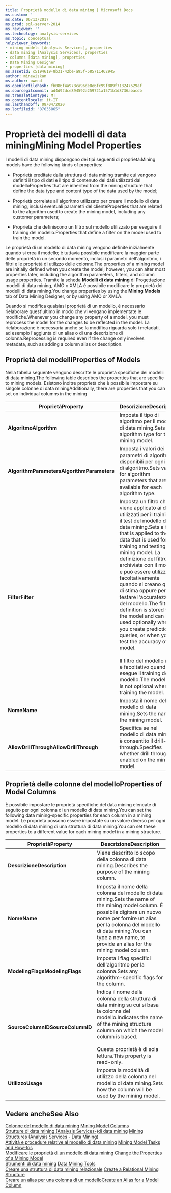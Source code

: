 ```yaml
---
title: Proprietà modello di data mining | Microsoft Docs
ms.custom: ''
ms.date: 06/13/2017
ms.prod: sql-server-2014
ms.reviewer: ''
ms.technology: analysis-services
ms.topic: conceptual
helpviewer_keywords:
- mining models [Analysis Services], properties
- data mining [Analysis Services], properties
- columns [data mining], properties
- Data Mining Designer
- properties [data mining]
ms.assetid: c5194619-8b31-42be-a95f-585711462945
author: minewiskan
ms.author: owend
ms.openlocfilehash: fb086f4a978ca96de8e6fc99f889f718247629af
ms.sourcegitcommit: ad4d92dce894592a259721a1571b1d8736abacdb
ms.translationtype: MT
ms.contentlocale: it-IT
ms.lasthandoff: 08/04/2020
ms.locfileid: "87635865"
---
```

# <a name="mining-model-properties"></a><span data-ttu-id="ea008-102">Proprietà dei modelli di data mining</span><span class="sxs-lookup"><span data-stu-id="ea008-102">Mining Model Properties</span></span>
  <span data-ttu-id="ea008-103">I modelli di data mining dispongono dei tipi seguenti di proprietà:</span><span class="sxs-lookup"><span data-stu-id="ea008-103">Mining models have the following kinds of properties:</span></span>  
  
-   <span data-ttu-id="ea008-104">Proprietà ereditate dalla struttura di data mining tramite cui vengono definiti il tipo di dati e il tipo di contenuto dei dati utilizzati dal modello</span><span class="sxs-lookup"><span data-stu-id="ea008-104">Properties that are inherited from the mining structure that define the data type and content type of the data used by the model;</span></span>  
  
-   <span data-ttu-id="ea008-105">Proprietà correlate all'algoritmo utilizzato per creare il modello di data mining, inclusi eventuali parametri del cliente</span><span class="sxs-lookup"><span data-stu-id="ea008-105">Properties that are related to the algorithm used to create the mining model, including any customer parameters;</span></span>  
  
-   <span data-ttu-id="ea008-106">Proprietà che definiscono un filtro sul modello utilizzato per eseguire il training del modello.</span><span class="sxs-lookup"><span data-stu-id="ea008-106">Properties that define a filter on the model used to train the model.</span></span>  
  
 <span data-ttu-id="ea008-107">Le proprietà di un modello di data mining vengono definite inizialmente quando si crea il modello; è tuttavia possibile modificare la maggior parte delle proprietà in un secondo momento, inclusi i parametri dell'algoritmo, i filtri e le proprietà di utilizzo delle colonne.</span><span class="sxs-lookup"><span data-stu-id="ea008-107">The properties of a mining model are initially defined when you create the model; however, you can alter most properties later, including the algorithm parameters, filters, and column usage properties.</span></span> <span data-ttu-id="ea008-108">Tramite la scheda **Modelli di data mining** di Progettazione modelli di data mining, AMO o XMLA è possibile modificare le proprietà dei modelli di data mining.</span><span class="sxs-lookup"><span data-stu-id="ea008-108">You change properties by using the **Mining Models** tab of Data Mining Designer, or by using AMO or XMLA.</span></span>  
  
 <span data-ttu-id="ea008-109">Quando si modifica qualsiasi proprietà di un modello, è necessario rielaborare quest'ultimo in modo che vi vengano implementate le modifiche.</span><span class="sxs-lookup"><span data-stu-id="ea008-109">Whenever you change any property of a model, you must reprocess the model for the changes to be reflected in the model.</span></span> <span data-ttu-id="ea008-110">La rielaborazione è necessaria anche se la modifica riguarda solo i metadati, ad esempio l'aggiunta di un alias o di una descrizione di colonna.</span><span class="sxs-lookup"><span data-stu-id="ea008-110">Reprocessing is required even if the change only involves metadata, such as adding a column alias or description.</span></span>  
  
## <a name="properties-of-models"></a><span data-ttu-id="ea008-111">Proprietà dei modelli</span><span class="sxs-lookup"><span data-stu-id="ea008-111">Properties of Models</span></span>  
 <span data-ttu-id="ea008-112">Nella tabella seguente vengono descritte le proprietà specifiche dei modelli di data mining.</span><span class="sxs-lookup"><span data-stu-id="ea008-112">The following table describes the properties that are specific to mining models.</span></span> <span data-ttu-id="ea008-113">Esistono inoltre proprietà che è possibile impostare su singole colonne di data mining</span><span class="sxs-lookup"><span data-stu-id="ea008-113">Additionally, there are properties that you can set on individual columns in the mining</span></span>  
  
|<span data-ttu-id="ea008-114">Proprietà</span><span class="sxs-lookup"><span data-stu-id="ea008-114">Property</span></span>|<span data-ttu-id="ea008-115">Descrizione</span><span class="sxs-lookup"><span data-stu-id="ea008-115">Description</span></span>|  
|--------------|-----------------|  
|<span data-ttu-id="ea008-116">**Algoritmo**</span><span class="sxs-lookup"><span data-stu-id="ea008-116">**Algorithm**</span></span>|<span data-ttu-id="ea008-117">Imposta il tipo di algoritmo per il modello di data mining.</span><span class="sxs-lookup"><span data-stu-id="ea008-117">Sets the algorithm type for the mining model.</span></span>|  
|<span data-ttu-id="ea008-118">**AlgorithmParameters**</span><span class="sxs-lookup"><span data-stu-id="ea008-118">**AlgorithmParameters**</span></span>|<span data-ttu-id="ea008-119">Imposta i valori dei parametri di algoritmo disponibili per ogni tipo di algoritmo.</span><span class="sxs-lookup"><span data-stu-id="ea008-119">Sets values for algorithm parameters that are available for each algorithm type.</span></span>|  
|<span data-ttu-id="ea008-120">**Filter**</span><span class="sxs-lookup"><span data-stu-id="ea008-120">**Filter**</span></span>|<span data-ttu-id="ea008-121">Imposta un filtro che viene applicato ai dati utilizzati per il training e il test del modello di data mining.</span><span class="sxs-lookup"><span data-stu-id="ea008-121">Sets a filter that is applied to the data that is used for training and testing the mining model.</span></span> <span data-ttu-id="ea008-122">La definizione del filtro è archiviata con il modello e può essere utilizzata facoltativamente quando si creano query di stima oppure per testare l'accuratezza del modello.</span><span class="sxs-lookup"><span data-stu-id="ea008-122">The filter definition is stored with the model and can be used optionally when you create prediction queries, or when you test the accuracy of the model.</span></span><br /><br /> <span data-ttu-id="ea008-123">Il filtro del modello non è facoltativo quando si esegue il training del modello.</span><span class="sxs-lookup"><span data-stu-id="ea008-123">The model filter is not optional when training the model.</span></span>|  
|<span data-ttu-id="ea008-124">**Nome**</span><span class="sxs-lookup"><span data-stu-id="ea008-124">**Name**</span></span>|<span data-ttu-id="ea008-125">Imposta il nome del modello di data mining.</span><span class="sxs-lookup"><span data-stu-id="ea008-125">Sets the name of the mining model.</span></span>|  
|<span data-ttu-id="ea008-126">**AllowDrillThrough**</span><span class="sxs-lookup"><span data-stu-id="ea008-126">**AllowDrillThrough**</span></span>|<span data-ttu-id="ea008-127">Specifica se nel modello di data mining è consentito il drill-through.</span><span class="sxs-lookup"><span data-stu-id="ea008-127">Specifies whether drill through is enabled on the mining model.</span></span>|  
  
## <a name="properties-of-model-columns"></a><span data-ttu-id="ea008-128">Proprietà delle colonne del modello</span><span class="sxs-lookup"><span data-stu-id="ea008-128">Properties of Model Columns</span></span>  
 <span data-ttu-id="ea008-129">È possibile impostare le proprietà specifiche del data mining elencate di seguito per ogni colonna di un modello di data mining.</span><span class="sxs-lookup"><span data-stu-id="ea008-129">You can set the following data mining-specific properties for each column in a mining model.</span></span> <span data-ttu-id="ea008-130">Le proprietà possono essere impostate su un valore diverso per ogni modello di data mining di una struttura di data mining.</span><span class="sxs-lookup"><span data-stu-id="ea008-130">You can set these properties to a different value for each mining model in a mining structure.</span></span>  
  
|<span data-ttu-id="ea008-131">Proprietà</span><span class="sxs-lookup"><span data-stu-id="ea008-131">Property</span></span>|<span data-ttu-id="ea008-132">Descrizione</span><span class="sxs-lookup"><span data-stu-id="ea008-132">Description</span></span>|  
|--------------|-----------------|  
|<span data-ttu-id="ea008-133">**Descrizione**</span><span class="sxs-lookup"><span data-stu-id="ea008-133">**Description**</span></span>|<span data-ttu-id="ea008-134">Viene descritto lo scopo della colonna di data mining.</span><span class="sxs-lookup"><span data-stu-id="ea008-134">Describes the purpose of the mining column.</span></span>|  
|<span data-ttu-id="ea008-135">**Nome**</span><span class="sxs-lookup"><span data-stu-id="ea008-135">**Name**</span></span>|<span data-ttu-id="ea008-136">Imposta il nome della colonna del modello di data mining.</span><span class="sxs-lookup"><span data-stu-id="ea008-136">Sets the name of the mining model column.</span></span> <span data-ttu-id="ea008-137">È possibile digitare un nuovo nome per fornire un alias per la colonna del modello di data mining.</span><span class="sxs-lookup"><span data-stu-id="ea008-137">You can type a new name, to provide an alias for the mining model column.</span></span>|  
|<span data-ttu-id="ea008-138">**ModelingFlags**</span><span class="sxs-lookup"><span data-stu-id="ea008-138">**ModelingFlags**</span></span>|<span data-ttu-id="ea008-139">Imposta i flag specifici dell'algoritmo per la colonna.</span><span class="sxs-lookup"><span data-stu-id="ea008-139">Sets any algorithm-specific flags for the column.</span></span>|  
|<span data-ttu-id="ea008-140">**SourceColumnID**</span><span class="sxs-lookup"><span data-stu-id="ea008-140">**SourceColumnID**</span></span>|<span data-ttu-id="ea008-141">Indica il nome della colonna della struttura di data mining su cui si basa la colonna del modello.</span><span class="sxs-lookup"><span data-stu-id="ea008-141">Indicates the name of the mining structure column on which the model column is based.</span></span><br /><br /> <span data-ttu-id="ea008-142">Questa proprietà è di sola lettura.</span><span class="sxs-lookup"><span data-stu-id="ea008-142">This property is read-only.</span></span>|  
|<span data-ttu-id="ea008-143">**Utilizzo**</span><span class="sxs-lookup"><span data-stu-id="ea008-143">**Usage**</span></span>|<span data-ttu-id="ea008-144">Imposta la modalità di utilizzo della colonna nel modello di data mining.</span><span class="sxs-lookup"><span data-stu-id="ea008-144">Sets how the column will be used by the mining model.</span></span>|  
  
## <a name="see-also"></a><span data-ttu-id="ea008-145">Vedere anche</span><span class="sxs-lookup"><span data-stu-id="ea008-145">See Also</span></span>  
 <span data-ttu-id="ea008-146">[Colonne del modello di data mining](mining-model-columns.md) </span><span class="sxs-lookup"><span data-stu-id="ea008-146">[Mining Model Columns](mining-model-columns.md) </span></span>  
 <span data-ttu-id="ea008-147">[Strutture di data mining &#40;Analysis Services-&#41;di data mining](mining-structures-analysis-services-data-mining.md) </span><span class="sxs-lookup"><span data-stu-id="ea008-147">[Mining Structures &#40;Analysis Services - Data Mining&#41;](mining-structures-analysis-services-data-mining.md) </span></span>  
 <span data-ttu-id="ea008-148">[Attività e procedure relative al modello di data mining](mining-model-tasks-and-how-tos.md) </span><span class="sxs-lookup"><span data-stu-id="ea008-148">[Mining Model Tasks and How-tos](mining-model-tasks-and-how-tos.md) </span></span>  
 <span data-ttu-id="ea008-149">[Modificare le proprietà di un modello di data mining](change-the-properties-of-a-mining-model.md) </span><span class="sxs-lookup"><span data-stu-id="ea008-149">[Change the Properties of a Mining Model](change-the-properties-of-a-mining-model.md) </span></span>  
 <span data-ttu-id="ea008-150">[Strumenti di data mining](data-mining-tools.md) </span><span class="sxs-lookup"><span data-stu-id="ea008-150">[Data Mining Tools](data-mining-tools.md) </span></span>  
 <span data-ttu-id="ea008-151">[Creare una struttura di data mining relazionale](create-a-relational-mining-structure.md) </span><span class="sxs-lookup"><span data-stu-id="ea008-151">[Create a Relational Mining Structure](create-a-relational-mining-structure.md) </span></span>  
 [<span data-ttu-id="ea008-152">Creare un alias per una colonna di un modello</span><span class="sxs-lookup"><span data-stu-id="ea008-152">Create an Alias for a Model Column</span></span>](create-an-alias-for-a-model-column.md)  
  
  
